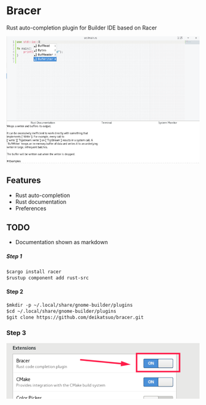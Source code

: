 # Bracer
Rust auto-completion plugin for Builder IDE based on Racer

![Example](/Screenshot/Bracer%20Documentation%20re.png)

## Features
- Rust auto-completion
- Rust documentation
- Preferences

## TODO
- Documentation shown as markdown


##### Step 1

```
$cargo install racer
$rustup component add rust-src
```

#### Step 2
```
$mkdir -p ~/.local/share/gnome-builder/plugins
$cd ~/.local/share/gnome-builder/plugins
$git clone https://github.com/deikatsuo/bracer.git
```

### Step 3
![Example](/Screenshot/Bracer%20Enable.png)
